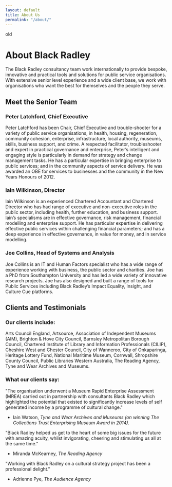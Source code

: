 ```yaml
---
layout: default
title: About Us
permalink: "/about/"
---
```


old

# About Black Radley

The Black Radley consultancy team work internationally to provide bespoke, innovative and practical tools and solutions for public service organisations. With extensive senior level experience and a wide client base, we work with organisations who want the best for themselves and the people they serve.

## Meet the Senior Team

### Peter Latchford, Chief Executive

Peter Latchford has been Chair, Chief Executive and trouble-shooter for a variety of public service organisations, in health, housing, regeneration, community cohesion, enterprise, infrastructure, local authority, museums, skills, business support, and crime. A respected facilitator, troubleshooter and expert in practical governance and enterprise, Peter’s intelligent and engaging style is particularly in demand for strategy and change management tasks. He has a particular expertise in bringing enterprise to public services; and in the community aspects of service delivery. He was awarded an OBE for services to businesses and the community in the New Years Honours of 2012.

### Iain Wilkinson, Director

Iain Wilkinson is an experienced Chartered Accountant and Chartered Director who has had range of executive and non-executive roles in the public sector, including health, further education, and business support. Iain’s specialisms are in effective governance, risk management, financial modelling and enterprise support. He has particular expertise in delivering effective public services within challenging financial parameters; and has a deep experience in effective governance, in value for money, and in service modelling.

### Joe Collins, Head of Systems and Analysis

Joe Collins is an IT and Human Factors specialist who has a wide range of experience working with business, the public sector and charities. Joe has a PhD from Southampton University and has led a wide variety of innovative research projects. Joe has also designed and built a range of tools for Public Services including Black Radley’s Impact Equality, Insight, and Culture Cue platforms.  

## Clients and Testimonials

### Our clients include:

Arts Council England, Artsource, Association of Independent Museums (AIM), Brighton & Hove City Council, Barnsley Metropolitan Borough Council, Chartered Institute of Library and Information Professionals (CILIP), Cheshire West and Chester Council, City of Wanneroo, City of Onkaparinga, Heritage Lottery Fund, National Maritime Museum, Cornwall, Shropshire County Council, Public Libraries Western Australia, The Reading Agency, Tyne and Wear Archives and Museums.

### What our clients say:

"The organisation underwent a Museum Rapid Enterprise Assessment (MREA) carried out in partnership with consultants Black Radley which highlighted the potential that existed to significantly increase levels of self generated income by a programme of cultural change."
- Iain Watson, *Tyne and Wear Archives and Museums (on winning The Collections Trust Enterprising Museum Award in 2014).*

"Black Radley helped us get to the heart of some big issues for the future with amazing acuity, whilst invigorating, cheering and stimulating us all at the same time."
- Miranda McKearney, *The Reading Agency*

"Working with Black Radley on a cultural strategy project has been a professional delight."
- Adrienne Pye, *The Audience Agency*